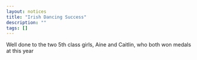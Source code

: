 ```yaml
---
layout: notices
title: "Irish Dancing Success"
description: ""
tags: []
---
```

Well done to the two 5th class girls, Aine and Caitlin, who both won medals at this year
